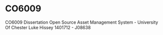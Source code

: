 # CO6009
CO6009 Dissertation Open Source Asset Management System - University Of Chester
Luke Hissey 1401712 - J08638
